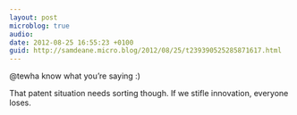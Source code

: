 ```yaml
---
layout: post
microblog: true
audio: 
date: 2012-08-25 16:55:23 +0100
guid: http://samdeane.micro.blog/2012/08/25/t239390525285871617.html
---
```

@tewha know what you’re saying :)

That patent situation needs sorting though. If we stifle innovation, everyone loses.

